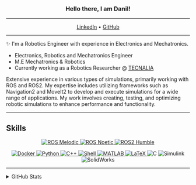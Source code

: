 <!-- Heading -->
<h3 align="center"> Hello there, I am Danil! </h3>

---
<!-- Websites -->

<p align="center">
  <a href="https://www.linkedin.com/in/danilpavlenko/">LinkedIn</a> •
  <a href="https://github.com/Danilrivero">GitHub</a>
</p>

 <!-- About section -->

---
✨ I'm a Robotics Engineer with experience in Electronics and Mechatronics.

- Electronics, Robotics and Mechatronics Engineer
- M.E Mechatronics & Robotics
- Currently working as a Robotics Researcher @ [TECNALIA](https://www.tecnalia.com/)

<!-- SKills -->

Extensive experience in various types of simulations, primarily working with ROS and ROS2. My expertise includes utilizing frameworks such as Navigation2 and MoveIt2 to develop and execute simulations for a wide range of applications. My work involves creating, testing, and optimizing robotic simulations to enhance performance and functionality.

---
## Skills

<p align="center">
  <a href="http://www.ros.org/">
    <img src="https://img.shields.io/badge/ROS-melodic-blue" alt="ROS Melodic">
  </a>
  <a href="http://www.ros.org/">
    <img src="https://img.shields.io/badge/ROS-noetic-blue" alt="ROS Noetic">
  </a>
  <a href="https://index.ros.org/doc/ros2/">
    <img src="https://img.shields.io/badge/ROS2-humble-blue" alt="ROS2 Humble">
  </a>
</p>


<p align="center">
  <a href="https://www.docker.com/">
    <img src="https://img.shields.io/badge/Docker-2496ED?style=flat-square&logo=Docker&logoColor=white" alt="Docker">
  </a>
  <a href="https://github.com/Danilrivero">
    <img src="https://img.shields.io/badge/Python-3776AB?style=flat-square&logo=Python&logoColor=white" alt="Python">
  </a>
  <a href="https://github.com/Danilrivero">
    <img src="https://img.shields.io/badge/C%2B%2B-00599C?style=flat-square&logo=C%2B%2B&logoColor=white" alt="C++">
  </a>
  <a href="https://github.com/Danilrivero">
    <img src="https://img.shields.io/badge/Shell-5391FE?style=flat-square&logo=PowerShell&logoColor=white" alt="Shell">
  </a>
  <a href="https://github.com/Danilrivero">
    <img src="https://img.shields.io/badge/MATLAB-0076A8?style=flat-square&logo=Mathworks&logoColor=white" alt="MATLAB">
  </a>
  <a href="https://github.com/Danilrivero">
    <img src="https://img.shields.io/badge/LaTeX-008080?style=flat-square&logo=LaTeX&logoColor=white" alt="LaTeX">
  </a>
  <a>
    <img src="https://img.shields.io/badge/C-00599C?style=flat-square&logo=C&logoColor=white" alt="C">
  </a>
  <a>
    <img src="https://img.shields.io/badge/Simulink-9ACD32?style=flat-square&logo=Mathworks&logoColor=white" alt="Simulink">
  </a>
  <a>
    <img src="https://img.shields.io/badge/SolidWorks-00A1E0?style=flat-square&logo=SolidWorks&logoColor=white" alt="SolidWorks">
  </a>
</p>



---

<details>
<summary>GitHub Stats</summary>
<p align="center">
    <img alt = "GitHub Stats" src="https://github-readme-stats.vercel.app/api?username=Danilrivero&show_icons=true&hide=issues&icon_color=000000&hide_border=true&title_color=5391FE&text_color=555">
</p>
</details>

